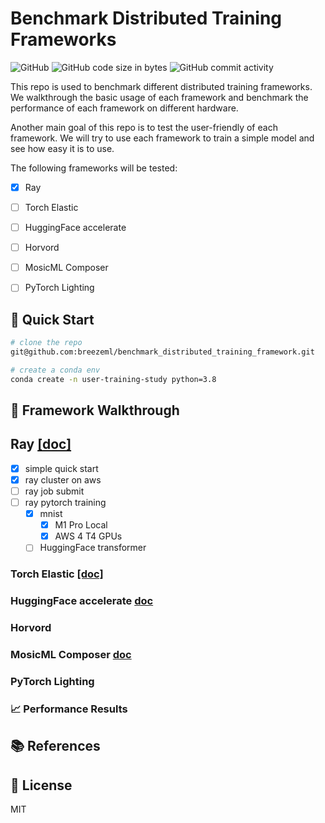 # Benchmark Distributed Training Frameworks

![GitHub](https://img.shields.io/github/license/breezeml/benchmark_distributed_training_framework) ![GitHub code size in bytes](https://img.shields.io/github/languages/code-size/breezeml/benchmark_distributed_training_framework) ![GitHub commit activity](https://img.shields.io/github/commit-activity/m/breezeml/benchmark_distributed_training_framework)

This repo is used to benchmark different distributed training frameworks. We walkthrough the basic usage of each framework and benchmark the performance of each framework on different hardware.

Another main goal of this repo is to test the user-friendly of each framework. We will try to use each framework to train a simple model and see how easy it is to use.

The following frameworks will be tested:
- [x] Ray
- [ ] Torch Elastic
- [ ] HuggingFace accelerate
- [ ] Horvord
- [ ] MosicML Composer
- [ ] PyTorch Lighting


## :rocket: Quick Start

```bash
# clone the repo
git@github.com:breezeml/benchmark_distributed_training_framework.git

# create a conda env
conda create -n user-training-study python=3.8
```

## :hammer: Framework Walkthrough

## Ray [[doc]](https://docs.ray.io/en/latest/train/examples.html)

- [x] simple quick start
- [x] ray cluster on aws
- [ ] ray job submit
- [ ] ray pytorch training
    - [x] mnist
        - [x] M1 Pro Local
        - [x] AWS 4 T4 GPUs
    - [ ] HuggingFace transformer

### Torch Elastic [[doc]](https://pytorch.org/docs/stable/elastic/run.html)

### HuggingFace accelerate [doc](https://huggingface.co/docs/transformers/accelerate)

### Horvord

### MosicML Composer [doc](https://mosaicml.com/docs/)


### PyTorch Lighting

### :chart_with_upwards_trend: Performance Results


## :books: References


## :memo: License

MIT

